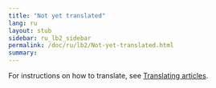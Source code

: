 ```yaml
---
title: "Not yet translated"
lang: ru
layout: stub
sidebar: ru_lb2_sidebar
permalink: /doc/ru/lb2/Not-yet-translated.html
summary:
---
```


For instructions on how to translate, see [Translating articles](/doc/en/contrib/Translating_articles.html).
